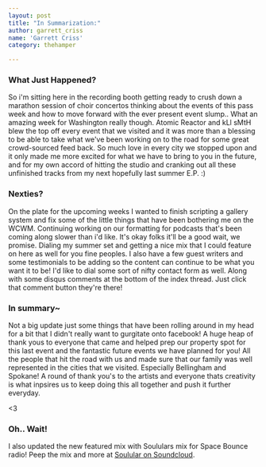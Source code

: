 ```yaml
---
layout: post
title: "In Summarization:"
author: garrett_criss
name: 'Garrett Criss'
category: thehamper

---
```


### What Just Happened?
So i'm sitting here in the recording booth getting ready to crush down a marathon session of choir concertos thinking about the events of this pass week and how to move forward with the ever present event slump.. What an amazing week for Washington really though. Atomic Reactor and kLl sMtH blew the top off every event that we visited and it was more than a blessing to be able to take what we've been working on to the road for some great crowd-sourced feed back. So much love in every city we stopped upon and it only made me more excited for what we have to bring to you in the future, and for my own accord of hitting the studio and cranking out all these unfinished tracks from my next hopefully last summer E.P. :)

### Nexties?
On the plate for the upcoming weeks I wanted to finish scripting a gallery system and fix some of the little things that have been bothering me on the WCWM. Continuing working on our formatting for podcasts that's been coming along slower than i'd like. It's okay folks it'll be a good wait, we promise. Dialing my summer set and getting a nice mix that I could feature on here as well for you fine peoples. I also have a few guest writers and some testimonials to be adding so the content can continue to be what you want it to be! I'd like to dial some sort of nifty contact form as well. Along with some disqus comments at the bottom of the index thread. Just click that comment button they're there!

### In summary~
Not a big update just some things that have been rolling around in my head for a bit that I didn't really want to gurgitate onto facebook! A huge heap of thank yous to everyone that came and helped prep our property spot for this last event and the fantastic future events we have planned for you! All the people that hit the road with us and made sure that our family was well represented in the cities that we visited. Especially Bellingham and Spokane!  A round of thank you's to the artists and everyone thats creativity is what inpsires us to keep doing this all together and push it further everyday.

<3

### Oh.. Wait!
I also updated the new featured mix with Soululars mix for Space Bounce radio! Peep the mix and more at [Soulular on Soundcloud](https://soundcloud.com/Soulular).
